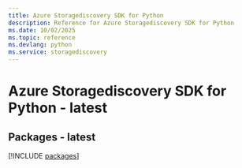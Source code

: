 ```yaml
---
title: Azure Storagediscovery SDK for Python
description: Reference for Azure Storagediscovery SDK for Python
ms.date: 10/02/2025
ms.topic: reference
ms.devlang: python
ms.service: storagediscovery
---
```

# Azure Storagediscovery SDK for Python - latest
## Packages - latest
[!INCLUDE [packages](storagediscovery-index.md)]